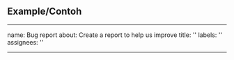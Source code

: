 ## Example/Contoh

---
name: Bug report
about: Create a report to help us improve
title: ''
labels: ''
assignees: ''

---
